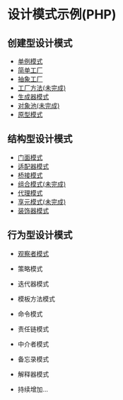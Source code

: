 # 设计模式示例(PHP)

## 创建型设计模式
- [单例模式](./src/Singleton)
- [简单工厂](./src/SimpleFactory)
- [抽象工厂](./src/AbstractFactory)
- [工厂方法(未完成)](./src/FactoryMethod)
- [生成器模式](./src/Builder)
- [对象池(未完成)](./src/ObjectPool)
- [原型模式](./src/Prototype)

## 结构型设计模式
- [门面模式](./src/Facade)
- [适配器模式](./src/Adapter)
- [桥接模式](./src/Bridge)
- [组合模式(未完成)](./src/Composite)
- [代理模式](./src/Proxy)
- [享元模式(未完成)](./src/Flyweight)
- [装饰器模式](./src/Decorator)

## 行为型设计模式
- [观察者模式](./src/Observer)
- 策略模式
- 迭代器模式
- 模板方法模式
- 命令模式
- 责任链模式
- 中介者模式
- 备忘录模式
- 解释器模式

- 持续增加...